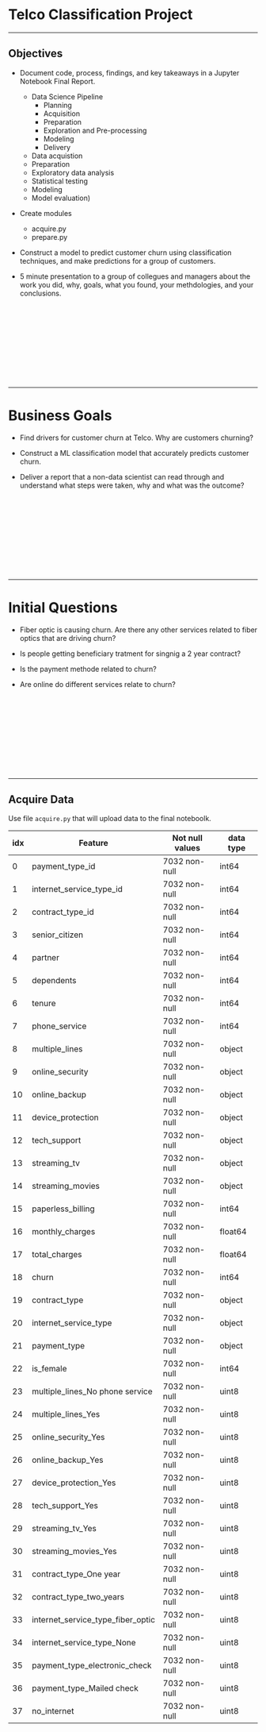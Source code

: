 # Telco Classification Project
---------------
## Objectives 

- Document code, process, findings, and key takeaways in a Jupyter Notebook Final Report.
    - Data Science Pipeline
        - Planning
        - Acquisition
        - Preparation
        - Exploration and Pre-processing
        - Modeling
        - Delivery   
    - Data acquistion
    - Preparation 
    - Exploratory data analysis
    - Statistical testing
    - Modeling
    - Model evaluation)
    
- Create modules 
  - acquire.py
  - prepare.py 
  
- Construct a model to predict customer churn using classification techniques, and make predictions for a group of customers. 

- 5 minute presentation to a group of collegues and managers about the work you did, why, goals, what you found, your methdologies, and your conclusions.

 
 <br><br><br><br><br><br><br><br><br>

----------------------------------------------------------
# Business Goals

- Find drivers for customer churn at Telco. Why are customers churning?

- Construct a ML classification model that accurately predicts customer churn.

- Deliver a report that a non-data scientist can read through and understand what steps were taken, why and what was the outcome?  

 <br><br><br><br><br><br><br><br><br>

---------------------------------------------------------------

# Initial Questions

- Fiber optic is causing churn. Are there any other services related to fiber optics that are driving churn?

- Is people getting beneficiary tratment for singnig a 2 year contract?

-  Is the payment methode related to churn?

- Are online do different services relate to churn?

 <br><br><br><br><br><br><br><br><br>

---------------------------------------------------------------

## Acquire Data

Use file `acquire.py` that will upload data to the final noteboolk.

|idx  |Feature                           |Not null values |data type|
| --- | ---------------------------------|----------------|--------|  
| 0   |payment_type_id                   | 7032 non-null  | int64  |
| 1   |internet_service_type_id          | 7032 non-null  | int64  |
| 2   |contract_type_id                  | 7032 non-null  | int64  |
| 3   |senior_citizen                    | 7032 non-null  | int64  |
| 4   |partner                           | 7032 non-null  | int64  |
| 5   |dependents                        | 7032 non-null  | int64  |
| 6   |tenure                            | 7032 non-null  | int64  |
| 7   |phone_service                     | 7032 non-null  | int64  |
| 8   |multiple_lines                    | 7032 non-null  | object |
| 9   |online_security                   | 7032 non-null  | object |
| 10  |online_backup                     | 7032 non-null  | object |
| 11  |device_protection                 | 7032 non-null  | object |
| 12  |tech_support                      | 7032 non-null  | object |
| 13  |streaming_tv                      | 7032 non-null  | object |
| 14  |streaming_movies                  | 7032 non-null  | object |
| 15  |paperless_billing                 | 7032 non-null  | int64  |
| 16  |monthly_charges                   | 7032 non-null  | float64|
| 17  |total_charges                     | 7032 non-null  | float64|
| 18  |churn                             | 7032 non-null  | int64  |
| 19  |contract_type                     | 7032 non-null  | object |
| 20  |internet_service_type             | 7032 non-null  | object |
| 21  |payment_type                      | 7032 non-null  | object |
| 22  |is_female                         | 7032 non-null  | int64  |
| 23  |multiple_lines_No phone service   | 7032 non-null  | uint8  |
| 24  |multiple_lines_Yes                | 7032 non-null  | uint8  |
| 25  |online_security_Yes               | 7032 non-null  | uint8  |
| 26  |online_backup_Yes                 | 7032 non-null  | uint8  |
| 27  |device_protection_Yes             | 7032 non-null  | uint8  |
| 28  |tech_support_Yes                  | 7032 non-null  | uint8  |
| 29  |streaming_tv_Yes                  | 7032 non-null  | uint8  |
| 30  |streaming_movies_Yes              | 7032 non-null  | uint8  |
| 31  |contract_type_One year            | 7032 non-null  | uint8  |
| 32  |contract_type_two_years           | 7032 non-null  | uint8  |
| 33  |internet_service_type_fiber_optic | 7032 non-null  | uint8  |
| 34  |internet_service_type_None        | 7032 non-null  | uint8  |
| 35  |payment_type_electronic_check     | 7032 non-null  | uint8  |
| 36  |payment_type_Mailed check         | 7032 non-null  | uint8  |
| 37  |no_internet                       | 7032 non-null |  uint8 |
